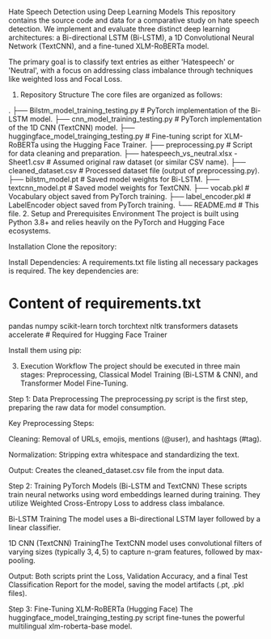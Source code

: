 Hate Speech Detection using Deep Learning Models
This repository contains the source code and data for a comparative study on hate speech detection. We implement and evaluate three distinct deep learning architectures: a Bi-directional LSTM (Bi-LSTM), a 1D Convolutional Neural Network (TextCNN), and a fine-tuned XLM-RoBERTa model.

The primary goal is to classify text entries as either 'Hatespeech' or 'Neutral', with a focus on addressing class imbalance through techniques like weighted loss and Focal Loss.

1. Repository Structure
The core files are organized as follows:

.
├── Bilstm_model_training_testing.py        # PyTorch implementation of the Bi-LSTM model.
├── cnn_model_training_testing.py           # PyTorch implementation of the 1D CNN (TextCNN) model.
├── huggingface_model_trainging_testing.py  # Fine-tuning script for XLM-RoBERTa using the Hugging Face Trainer.
├── preprocessing.py                        # Script for data cleaning and preparation.
├── hatespeech_vs_neutral.xlsx - Sheet1.csv # Assumed original raw dataset (or similar CSV name).
├── cleaned_dataset.csv                     # Processed dataset file (output of preprocessing.py).
├── bilstm_model.pt                         # Saved model weights for Bi-LSTM.
├── textcnn_model.pt                        # Saved model weights for TextCNN.
├── vocab.pkl                               # Vocabulary object saved from PyTorch training.
├── label_encoder.pkl                       # LabelEncoder object saved from PyTorch training.
└── README.md                               # This file.
2. Setup and Prerequisites
Environment
The project is built using Python 3.8+ and relies heavily on the PyTorch and Hugging Face ecosystems.

Installation
Clone the repository:

Install Dependencies: A requirements.txt file listing all necessary packages is required. The key dependencies are:
# Content of requirements.txt
pandas
numpy
scikit-learn
torch
torchtext
nltk
transformers
datasets
accelerate # Required for Hugging Face Trainer

Install them using pip:

3. Execution Workflow
The project should be executed in three main stages: Preprocessing, Classical Model Training (Bi-LSTM & CNN), and Transformer Model Fine-Tuning.

Step 1: Data Preprocessing
The preprocessing.py script is the first step, preparing the raw data for model consumption.

Key Preprocessing Steps:

Cleaning: Removal of URLs, emojis, mentions (@user), and hashtags (#tag).

Normalization: Stripping extra whitespace and standardizing the text.

Output: Creates the cleaned_dataset.csv file from the input data.

Step 2: Training PyTorch Models (Bi-LSTM and TextCNN)
These scripts train neural networks using word embeddings learned during training. They utilize Weighted Cross-Entropy Loss to address class imbalance.

Bi-LSTM Training
The model uses a Bi-directional LSTM layer followed by a linear classifier.

1D CNN (TextCNN) TrainingThe TextCNN model uses convolutional filters of varying sizes (typically $3, 4, 5$) to capture n-gram features, followed by max-pooling.

Output: Both scripts print the Loss, Validation Accuracy, and a final Test Classification Report for the model, saving the model artifacts (.pt, .pkl files).

Step 3: Fine-Tuning XLM-RoBERTa (Hugging Face)
The huggingface_model_trainging_testing.py script fine-tunes the powerful multilingual xlm-roberta-base model.